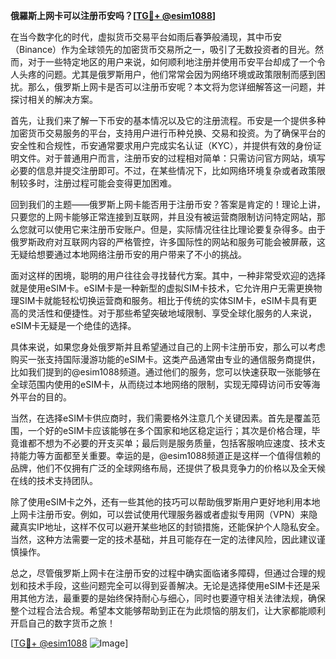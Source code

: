 **俄羅斯上网卡可以注册币安吗？[[TG💪+ @esim1088](https://t.me/s/esim1088)]**

在当今数字化的时代，虚拟货币交易平台如雨后春笋般涌现，其中币安（Binance）作为全球领先的加密货币交易所之一，吸引了无数投资者的目光。然而，对于一些特定地区的用户来说，如何顺利地注册并使用币安平台却成了一个令人头疼的问题。尤其是俄罗斯用户，他们常常会因为网络环境或政策限制而感到困扰。那么，俄罗斯上网卡是否可以注册币安呢？本文将为您详细解答这一问题，并探讨相关的解决方案。

首先，让我们来了解一下币安的基本情况以及它的注册流程。币安是一个提供多种加密货币交易服务的平台，支持用户进行币种兑换、交易和投资。为了确保平台的安全性和合规性，币安通常要求用户完成实名认证（KYC），并提供有效的身份证明文件。对于普通用户而言，注册币安的过程相对简单：只需访问官方网站，填写必要的信息并提交注册即可。不过，在某些情况下，比如网络环境复杂或者政策限制较多时，注册过程可能会变得更加困难。

回到我们的主题——俄罗斯上网卡能否用于注册币安？答案是肯定的！理论上讲，只要您的上网卡能够正常连接到互联网，并且没有被运营商限制访问特定网站，那么您就可以使用它来注册币安账户。但是，实际情况往往比理论要复杂得多。由于俄罗斯政府对互联网内容的严格管控，许多国际性的网站和服务可能会被屏蔽，这无疑给想要通过本地网络注册币安的用户带来了不小的挑战。

面对这样的困境，聪明的用户往往会寻找替代方案。其中，一种非常受欢迎的选择就是使用eSIM卡。eSIM卡是一种新型的虚拟SIM卡技术，它允许用户无需更换物理SIM卡就能轻松切换运营商和服务。相比于传统的实体SIM卡，eSIM卡具有更高的灵活性和便捷性。对于那些希望突破地域限制、享受全球化服务的人来说，eSIM卡无疑是一个绝佳的选择。

具体来说，如果您身处俄罗斯并且希望通过自己的上网卡注册币安，那么可以考虑购买一张支持国际漫游功能的eSIM卡。这类产品通常由专业的通信服务商提供，比如我们提到的@esim1088频道。通过他们的服务，您可以快速获取一张能够在全球范围内使用的eSIM卡，从而绕过本地网络的限制，实现无障碍访问币安等海外平台的目的。

当然，在选择eSIM卡供应商时，我们需要格外注意几个关键因素。首先是覆盖范围，一个好的eSIM卡应该能够在多个国家和地区稳定运行；其次是价格合理，毕竟谁都不想为不必要的开支买单；最后则是服务质量，包括客服响应速度、技术支持能力等方面都至关重要。幸运的是，@esim1088频道正是这样一个值得信赖的品牌，他们不仅拥有广泛的全球网络布局，还提供了极具竞争力的价格以及全天候在线的技术支持团队。

除了使用eSIM卡之外，还有一些其他的技巧可以帮助俄罗斯用户更好地利用本地上网卡注册币安。例如，可以尝试使用代理服务器或者虚拟专用网（VPN）来隐藏真实IP地址，这样不仅可以避开某些地区的封锁措施，还能保护个人隐私安全。当然，这种方法需要一定的技术基础，并且可能存在一定的法律风险，因此建议谨慎操作。

总之，尽管俄罗斯上网卡在注册币安的过程中确实面临诸多障碍，但通过合理的规划和技术手段，这些问题完全可以得到妥善解决。无论是选择使用eSIM卡还是采用其他方法，最重要的是始终保持耐心与细心，同时也要遵守相关法律法规，确保整个过程合法合规。希望本文能够帮助到正在为此烦恼的朋友们，让大家都能顺利开启自己的数字货币之旅！

[[TG💪+ @esim1088](https://t.me/s/esim1088) ![Image](https://i.postimg.cc/4NQfJmqS/Snipaste-2025-05-13-00-14-12.png)]
